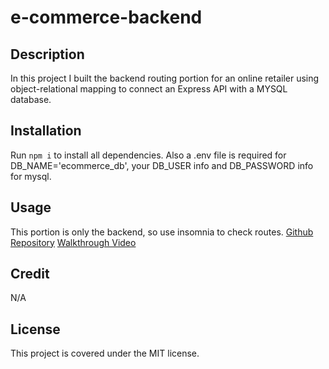 # e-commerce-backend

## Description
In this project I built the backend routing portion for an online retailer using object-relational mapping to connect an Express API with a MYSQL database.

## Installation
Run `npm i` to install all dependencies. Also a .env file is required for DB_NAME='ecommerce_db', your DB_USER info and DB_PASSWORD info for mysql.

## Usage
This portion is only the backend, so use insomnia to check routes.
[Github Repository](https://github.com/kiman21/e-commerce-backend/)
[Walkthrough Video](https://drive.google.com/file/d/1fJ_ffaXbBtdBtHUKbcrggXN_VGhLxZwl/view)

## Credit
N/A

## License
This project is covered under the MIT license.
